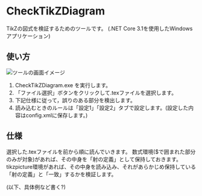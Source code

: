 # CheckTikZDiagram
TikZの図式を検証するためのツールです。
(.NET Core 3.1を使用したWindowsアプリケーション)

## 使い方
![ツールの画面イメージ](http://alg-d.com/CheckTikZDiagram00.png)
1. CheckTikZDiagram.exe を実行します。
2. 「ファイル選択」ボタンをクリックして.texファイルを選択します。
3. 下記仕様に従って，誤りのある部分を検出します。
4. 読み込むときのルールは「設定1」「設定2」タブで設定します。(設定した内容はconfig.xmlに保存します。)

## 仕様
選択した.texファイルを前から順に読んでいきます。
数式環境($で囲まれた部分のみが対象)があれば、その中身を「射の定義」として保持しておきます。
tikzpicture環境があれば、その中身を読み込み、それがあらかじめ保持している「射の定義」と「一致」するかを検証します。

(以下、具体例など書く?)
